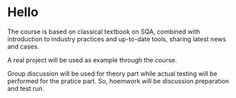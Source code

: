 Hello
=====
The course is based on classical textbook on SQA, combined with introduction to industry practices and up-to-date tools, sharing latest news and cases.

A real project will be used as example through the course.

Group discussion will be used for theory part while actual testing will be performed for the pratice part. So, hoemwork will be discussion preparation and test run.
